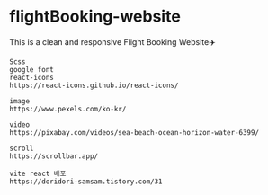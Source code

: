 # flightBooking-website

This is a clean and responsive Flight Booking Website✈️

```
Scss
google font
react-icons
https://react-icons.github.io/react-icons/

image
https://www.pexels.com/ko-kr/

video
https://pixabay.com/videos/sea-beach-ocean-horizon-water-6399/

scroll 
https://scrollbar.app/

vite react 배포
https://doridori-samsam.tistory.com/31
```
